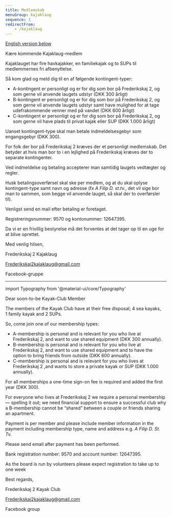 ```yaml
---
title: Medlemskab
menuGroup: kajaklaug
sequence: 1
redirectFrom:
    - /kajaklaug
---
```

[English version below](#english)

Kære kommende Kajaklaug-medlem

Kajaklauget har fire havkajakker, en familiekajak og to SUPs til medlemmernes fri afbenyttelse.

Så kom glad og meld dig til en af følgende kontingent-typer:

- A-kontingent er personligt og er for dig som bor på Frederikskaj&nbsp;2, og som gerne vil anvende laugets udstyr (DKK&nbsp;300 årligt)
- B-kontingent er personligt og er for dig som bor på Frederikskaj&nbsp;2, og som gerne vil anvende laugets udstyr samt have mulighed for at tage udefrakommende venner med på vandet (DKK&nbsp;600 årligt)
- C-kontingent er personligt og er for dig som bor på Frederikskaj&nbsp;2, og som gerne vil have plads til privat kajak eller SUP (DKK&nbsp;1.000 årligt)

Uanset kontingent-type skal man betale indmeldelsesgebyr som engangsgebyr (DKK&nbsp;300).

For folk der bor på Frederikskaj&nbsp;2 kræves der et personligt medlemskab. Det betyder at hvis man bor to i en lejlighed på Frederikskaj kræves der to separate kontingenter.

Ved indmeldelse og betaling accepterer man samtidig laugets vedtægter og regler.

Husk betalingsoverførsel skal ske per medlem, og at du skal oplyse kontingent-type samt navn og adresse (fx _A Filip D. st.tv._, det vil sige bor man to sammen, som begge vil anvende lauget, så skal der to overførsler til).

Venligst send en mail efter betaling er foretaget.

Registreringsnummer: 9570 og kontonummer: 12647395.

Da vi er en frivillig bestyrelse må det forventes at det tager op til en uge for at blive oprettet.

Med venlig hilsen,

Frederikskaj&nbsp;2 Kajaklaug

Frederikskaj2kajaklaug@gmail.com

<FacebookLink href="https://www.facebook.com/groups/215149142497639/">Facebook-gruppe</FacebookLink>

---

import Typography from '@material-ui/core/Typography'

<Typography variant="body1" component="p" paragraph><LinkTarget name="english">Dear soon-to-be Kayak-Club Member</LinkTarget></Typography>

The members of the Kayak Club have at their free disposal; 4&nbsp;sea kayaks, 1&nbsp;family kayak and 2&nbsp;SUPs.

So, come join one of our membership types:

- A-membership is personal and is relevant for you who live at Frederikskaj&nbsp;2, and want to use shared equipment (DKK&nbsp;300 annually).
- B-membership is personal and is relevant for you who live at Frederikskaj&nbsp;2, and want to use shared equipment and to have the option to bring friends from outside (DKK&nbsp;600 annually).
- C-membership is personal and is relevant for you who lives at Frederikskaj&nbsp;2 ,and wants to store a private kayak or SUP (DKK&nbsp;1.000 annually).

For all memberships a one-time sign-on fee is required and added the first year (DKK&nbsp;300).

For everyone who lives at Frederikskaj&nbsp;2 we require a personal membership &mdash; spelling it out; we need financial support to ensure a successful club why a B-membership cannot be “shared” between a couple or friends sharing an apartment.

Payment is per member and please include member information in the payment including membership type, name and address e.g. _A Filip D. St. Tv._

Please send email after payment has been performed.

Bank registration number: 9570 and account number: 12647395.

As the board is run by volunteers please expect registration to take up to one week

Best regards,

Frederikskaj&nbsp;2 Kayak Club

Frederikskaj2kajaklaug@gmail.com

<FacebookLink href="https://www.facebook.com/groups/215149142497639/">Facebook group</FacebookLink>
